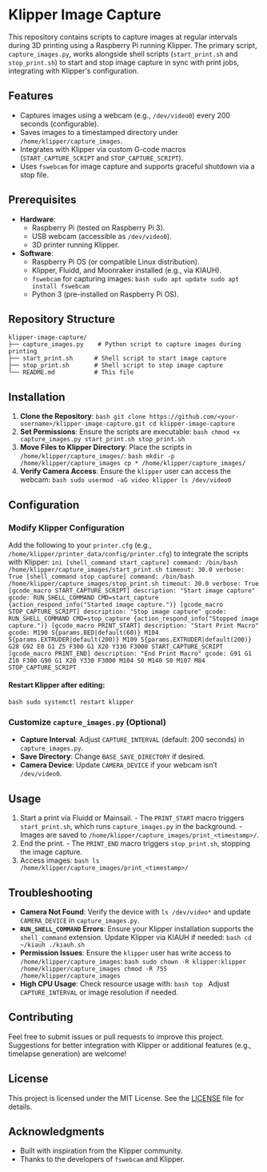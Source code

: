 # Klipper Image Capture
This repository contains scripts to capture images at regular intervals during 3D printing using a Raspberry Pi running Klipper. The primary script, `capture_images.py`, works alongside shell scripts (`start_print.sh` and `stop_print.sh`) to start and stop image capture in sync with print jobs, integrating with Klipper's configuration.
## Features
- Captures images using a webcam (e.g., `/dev/video0`) every 200 seconds (configurable).
- Saves images to a timestamped directory under `/home/klipper/capture_images`.
- Integrates with Klipper via custom G-code macros (`START_CAPTURE_SCRIPT` and `STOP_CAPTURE_SCRIPT`).
- Uses `fswebcam` for image capture and supports graceful shutdown via a stop file.
## Prerequisites
- **Hardware**:
  - Raspberry Pi (tested on Raspberry Pi 3).
  - USB webcam (accessible as `/dev/video0`).
  - 3D printer running Klipper.
- **Software**:
  - Raspberry Pi OS (or compatible Linux distribution).
  - Klipper, Fluidd, and Moonraker installed (e.g., via KIAUH).
  - `fswebcam` for capturing images: ```bash sudo apt update sudo apt install fswebcam ```
  - Python 3 (pre-installed on Raspberry Pi OS).
## Repository Structure
```plaintext
klipper-image-capture/
├── capture_images.py    # Python script to capture images during printing
├── start_print.sh      # Shell script to start image capture
├── stop_print.sh       # Shell script to stop image capture
└── README.md           # This file
```
## Installation
1. **Clone the Repository**: ```bash git clone https://github.com/<your-username>/klipper-image-capture.git cd klipper-image-capture ```
2. **Set Permissions**: Ensure the scripts are executable: ```bash chmod +x capture_images.py start_print.sh stop_print.sh ```
3. **Move Files to Klipper Directory**: Place the scripts in `/home/klipper/capture_images/`: ```bash mkdir -p /home/klipper/capture_images cp * /home/klipper/capture_images/ ```
4. **Verify Camera Access**: Ensure the `klipper` user can access the webcam: ```bash sudo usermod -aG video klipper ls /dev/video0 ```
## Configuration
### Modify Klipper Configuration
Add the following to your `printer.cfg` (e.g., `/home/klipper/printer_data/config/printer.cfg`) to integrate the scripts with Klipper: 
```ini [shell_command start_capture] command: /bin/bash /home/klipper/capture_images/start_print.sh timeout: 30.0 verbose: True [shell_command stop_capture] command: /bin/bash /home/klipper/capture_images/stop_print.sh timeout: 30.0 verbose: True [gcode_macro START_CAPTURE_SCRIPT] description: "Start image capture" gcode: RUN_SHELL_COMMAND CMD=start_capture {action_respond_info("Started image capture.")} [gcode_macro STOP_CAPTURE_SCRIPT] description: "Stop image capture" gcode: RUN_SHELL_COMMAND CMD=stop_capture {action_respond_info("Stopped image capture.")} [gcode_macro PRINT_START] description: "Start Print Macro" gcode: M190 S{params.BED|default(60)} M104 S{params.EXTRUDER|default(200)} M109 S{params.EXTRUDER|default(200)} G28 G92 E0 G1 Z5 F300 G1 X20 Y330 F3000 START_CAPTURE_SCRIPT [gcode_macro PRINT_END] description: "End Print Macro" gcode: G91 G1 Z10 F300 G90 G1 X20 Y330 F3000 M104 S0 M140 S0 M107 M84 STOP_CAPTURE_SCRIPT ``` 
#### Restart Klipper after editing: 
```bash sudo systemctl restart klipper```
### Customize `capture_images.py` (Optional)
- **Capture Interval**: Adjust `CAPTURE_INTERVAL` (default: 200 seconds) in `capture_images.py`.
- **Save Directory**: Change `BASE_SAVE_DIRECTORY` if desired.
- **Camera Device**: Update `CAMERA_DEVICE` if your webcam isn’t `/dev/video0`.
## Usage
1. Start a print via Fluidd or Mainsail. - The `PRINT_START` macro triggers `start_print.sh`, which runs `capture_images.py` in the background. - Images are saved to `/home/klipper/capture_images/print_<timestamp>/`.
2. End the print. - The `PRINT_END` macro triggers `stop_print.sh`, stopping the image capture.
3. Access images: ```bash ls /home/klipper/capture_images/print_<timestamp>/ ```
## Troubleshooting
- **Camera Not Found**: Verify the device with `ls /dev/video*` and update `CAMERA_DEVICE` in `capture_images.py`.
- **`RUN_SHELL_COMMAND` Errors**: Ensure your Klipper installation supports the `shell_command` extension. Update Klipper via KIAUH if needed: ```bash cd ~/kiauh ./kiauh.sh ```
- **Permission Issues**: Ensure the `klipper` user has write access to `/home/klipper/capture_images`: ```bash sudo chown -R klipper:klipper /home/klipper/capture_images chmod -R 755 /home/klipper/capture_images ```
- **High CPU Usage**: Check resource usage with: ```bash top ``` Adjust `CAPTURE_INTERVAL` or image resolution if needed.
## Contributing
Feel free to submit issues or pull requests to improve this project. Suggestions for better integration with Klipper or additional features (e.g., timelapse generation) are welcome!
## License
This project is licensed under the MIT License. See the [LICENSE](LICENSE) file for details.
## Acknowledgments
- Built with inspiration from the Klipper community.
- Thanks to the developers of `fswebcam` and Klipper.
